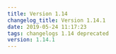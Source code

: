 ```yaml
---
title: Version 1.14
changelog_title: Version 1.14.1
date: 2019-05-24 11:17:23 
tags: changelogs 1.14 deprecated
version: 1.14.1
---
```

<script src="https://gist.github.com/spinnaker-release/4b4bb42d4e3b6073fbd5f89fa7c3e060.js"/>
